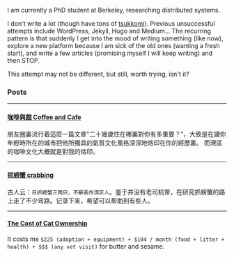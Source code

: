 I am currently a PhD student at Berkeley, researching distributed systems.

I don't write a lot (though have tons of [tsukkomi](https://www.benzhang.name/moods/)).
Previous unsuccessful attempts include WordPress, Jekyll, Hugo and Medium...
The recurring pattern is that suddenly I get into the mood of writing something (like now),
explore a new platform because I am sick of the old ones (wanting a fresh start), and write
a few articles (promising myself I will keep writing) and then STOP.

This attempt may not be different, but still, worth trying, isn't it?

### Posts

---

#### [咖啡與館 Coffee and Cafe](posts/berkeley-coffee-shop.md)

朋友圈裏流行着這麼一篇文章“二十幾歲住在哪裏對你有多重要？”，大致是在講你年輕時所在的城市把他所獨具的氣質文化風格深深地烙印在你的經歷裏。 而灣區的咖啡文化大概就是對我的烙印。

---

#### [抓螃蟹 crabbing](posts/crabbing.md)

古人云：`日抓螃蟹三两只，不辭長作湾区人`。鉴于并没有老司机带，在研究抓螃蟹的路上走了不少弯路。记录下来，希望可以帮助到有些人。

---

#### [The Cost of Cat Ownership](posts/cat-cost.md)

It costs me `$225 (adoption + equipment) + $104 / month (food + litter + health) + $$$ (any vet visit)` for butter and sesame.
